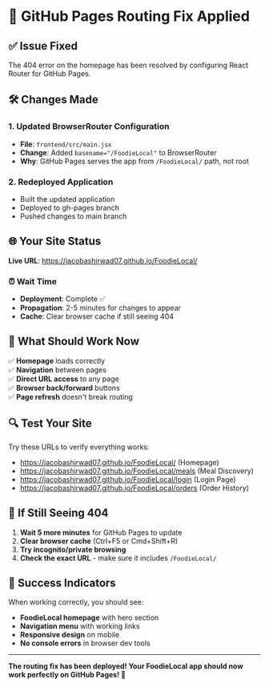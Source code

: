 # 🔧 GitHub Pages Routing Fix Applied

## ✅ **Issue Fixed**
The 404 error on the homepage has been resolved by configuring React Router for GitHub Pages.

## 🛠️ **Changes Made**

### 1. Updated BrowserRouter Configuration
- **File**: `frontend/src/main.jsx`
- **Change**: Added `basename="/FoodieLocal"` to BrowserRouter
- **Why**: GitHub Pages serves the app from `/FoodieLocal/` path, not root

### 2. Redeployed Application
- Built the updated application
- Deployed to gh-pages branch
- Pushed changes to main branch

## 🌐 **Your Site Status**

**Live URL**: https://jacobashirwad07.github.io/FoodieLocal/

### ⏰ **Wait Time**
- **Deployment**: Complete ✅
- **Propagation**: 2-5 minutes for changes to appear
- **Cache**: Clear browser cache if still seeing 404

## 🎯 **What Should Work Now**

✅ **Homepage** loads correctly  
✅ **Navigation** between pages  
✅ **Direct URL access** to any page  
✅ **Browser back/forward** buttons  
✅ **Page refresh** doesn't break routing  

## 🔍 **Test Your Site**

Try these URLs to verify everything works:
- https://jacobashirwad07.github.io/FoodieLocal/ (Homepage)
- https://jacobashirwad07.github.io/FoodieLocal/meals (Meal Discovery)
- https://jacobashirwad07.github.io/FoodieLocal/login (Login Page)
- https://jacobashirwad07.github.io/FoodieLocal/orders (Order History)

## 🚨 **If Still Seeing 404**

1. **Wait 5 more minutes** for GitHub Pages to update
2. **Clear browser cache** (Ctrl+F5 or Cmd+Shift+R)
3. **Try incognito/private browsing**
4. **Check the exact URL** - make sure it includes `/FoodieLocal/`

## 🎉 **Success Indicators**

When working correctly, you should see:
- **FoodieLocal homepage** with hero section
- **Navigation menu** with working links
- **Responsive design** on mobile
- **No console errors** in browser dev tools

---

**The routing fix has been deployed! Your FoodieLocal app should now work perfectly on GitHub Pages! 🚀**